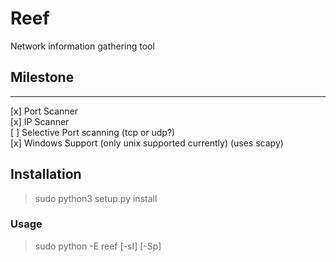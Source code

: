 # Reef 
Network information gathering tool


## Milestone
___

[x] Port Scanner\
[x] IP Scanner\
[ ] Selective Port scanning (tcp or udp?)\
[x] Windows Support (only unix supported currently) (uses scapy)

## Installation

> sudo python3 setup.py install

### Usage

> sudo python -E reef [-sI] [-Sp]


